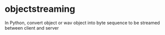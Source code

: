 # objectstreaming
In Python, convert object or wav object into byte sequence to be streamed between client and server

